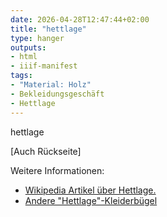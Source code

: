 ```yaml
---
date: 2026-04-28T12:47:44+02:00
title: "hettlage"
type: hanger
outputs:
- html
- iiif-manifest
tags:
- "Material: Holz"
- Bekleidungsgeschäft
- Hettlage
---
```

hettlage

[Auch Rückseite]


<div class="notes">
Weitere Informationen:
<ul>
<li><a href="https://de.wikipedia.org/wiki/Hettlage_(Unternehmen)">Wikipedia Artikel über Hettlage.</a></li>
<li><a href="/tags/hettlage/">Andere "Hettlage"-Kleiderbügel</a></li>
</ul>
</div>
